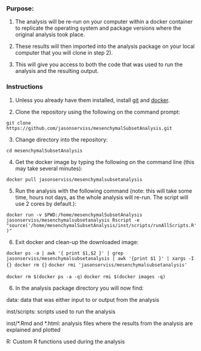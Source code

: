 
### Purpose:

1) The analysis will be re-run on your computer within a docker container to replicate the operating system and package versions where the original analysis took place.

2) These results will then imported into the analysis package on your local computer that you will clone in step 2).

3) This will give you access to both the code that was used to run the analysis and the resulting output.

### Instructions
1) Unless you already have them installed, install [git](https://git-scm.com/book/en/v2/Getting-Started-Installing-Git) and [docker](https://www.docker.com).

2) Clone the repository using the following on the command prompt: 

`git clone https://github.com/jasonserviss/mesenchymalSubsetAnalysis.git`

3) Change directory into the repository: 
 
`cd mesenchymalSubsetAnalysis`

4) Get the docker image by typing the following on the command line (this may take several minutes): 

`docker pull jasonserviss/mesenchymalsubsetanalysis`

5) Run the analysis with the following command (note: this will take some time, hours not days, as the whole analysis will re-run. The script will use 2 cores by default.):

`docker run -v $PWD:/home/mesenchymalSubsetAnalysis jasonserviss/mesenchymalsubsetanalysis Rscript -e "source('/home/mesenchymalSubsetAnalysis/inst/scripts/runAllScripts.R')"`

6) Exit docker and clean-up the downloaded image:

`docker ps -a | awk '{ print $1,$2 }' | grep jasonserviss/mesenchymalsubsetanalysis | awk '{print $1 }' | xargs -I {} docker rm {}`
`docker rmi 'jasonserviss/mesenchymalsubsetanalysis'`

`docker rm $(docker ps -a -q)`
`docker rmi $(docker images -q)`

6) In the analysis package directory you will now find:

  data: data that was either input to or output from the analysis

  inst/scripts: scripts used to run the analysis

  inst/*.Rmd and *.html: analysis files where the results from the analysis are explained and plotted

  R: Custom R functions used during the analysis

